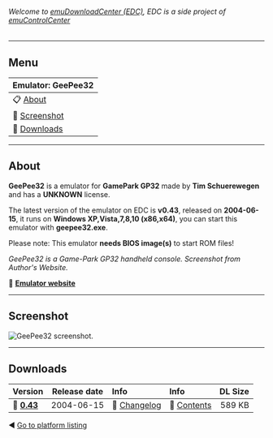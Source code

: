 ###### Welcome to [emuDownloadCenter (EDC)](https://github.com/PhoenixInteractiveNL/emuDownloadCenter/wiki/), EDC is a side project of [emuControlCenter](https://github.com/PhoenixInteractiveNL/emuControlCenter/wiki/)
***
## Menu
| **Emulator: GeePee32** |
|:---------|
| :clipboard: [About](#about) |
| :sunrise: [Screenshot](#screenshot) |
| :floppy_disk: [Downloads](#downloads) |
***
## About
**GeePee32** is a emulator for **GamePark GP32** made by **Tim Schuerewegen** and has a **UNKNOWN** license.

The latest version of the emulator on EDC is **v0.43**, released on **2004-06-15**, it runs on **Windows XP,Vista,7,8,10 (x86,x64)**, you can start this emulator with **geepee32.exe**.

Please note: This emulator **needs BIOS image(s)** to start ROM files!

_GeePee32 is a Game-Park GP32 handheld console. Screenshot from Author's Website._

:link: [**Emulator website**](http://users.skynet.be/firefly/gp32/)
***
## Screenshot
![](https://raw.githubusercontent.com/PhoenixInteractiveNL/emuDownloadCenter/master/hooks/geepee32/screen.jpg "GeePee32 screenshot.")
***
## Downloads
| Version  | Release date  | Info       | Info       | DL Size    |
|:---------|:-------------:|:-----------|:-----------|-----------:|
| :floppy_disk: [**0.43**](https://github.com/PhoenixInteractiveNL/edc-repo0003/raw/master/geepee32/0.43.7z) | 2004-06-15 | :page_facing_up: [Changelog](https://github.com/PhoenixInteractiveNL/edc-repo0003/blob/master/geepee32/0.43_changelog.txt) | :mag_right: [Contents](https://github.com/PhoenixInteractiveNL/edc-repo0003/blob/master/geepee32/0.43_contents.txt) | 589 KB |

:arrow_backward: [Go to platform listing](https://github.com/PhoenixInteractiveNL/emuDownloadCenter/wiki/EDC-Platform-List)
